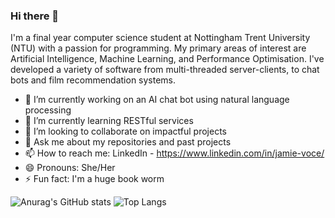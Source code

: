 ### Hi there 👋

I'm a final year computer science student at Nottingham Trent University (NTU) with a passion for programming. My primary areas of interest are Artificial Intelligence, Machine Learning, and Performance Optimisation. I've developed a variety of software from multi-threaded server-clients, to chat bots and film recommendation systems. 

- 🔭 I’m currently working on an AI chat bot using natural language processing
- 🌱 I’m currently learning RESTful services
- 👯 I’m looking to collaborate on impactful projects
- 💬 Ask me about my repositories and past projects
- 📫 How to reach me: LinkedIn - https://www.linkedin.com/in/jamie-voce/
- 😄 Pronouns: She/Her
- ⚡ Fun fact: I'm a huge book worm

<!--
**EvelynVoce/EvelynVoce** is a ✨ _special_ ✨ repository because its `README.md` (this file) appears on your GitHub profile.

Here are some ideas to get you started:

- 🔭 I’m currently working on ...
- 🌱 I’m currently learning ...
- 👯 I’m looking to collaborate on ...
- 🤔 I’m looking for help with ...
- 💬 Ask me about ...
- 📫 How to reach me: ...
- 😄 Pronouns: ...
- ⚡ Fun fact: ...
-->

![Anurag's GitHub stats](https://github-readme-stats.vercel.app/api?username=EvelynVoce&count_private=true&show_icons=true&theme=radical)
![Top Langs](https://github-readme-stats.vercel.app/api/top-langs/?username=EvelynVoce&theme=radical)

